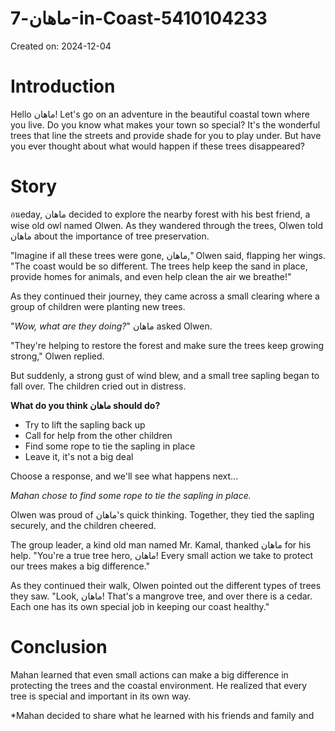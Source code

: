 # ماهان-7-in-Coast-5410104233

Created on: 2024-12-04

**Introduction**
================================

Hello ماهان! Let's go on an adventure in the beautiful coastal town where you live. Do you know what makes your town so special? It's the wonderful trees that line the streets and provide shade for you to play under. But have you ever thought about what would happen if these trees disappeared?

**Story**
==========

อนeday, ماهان decided to explore the nearby forest with his best friend, a wise old owl named Olwen. As they wandered through the trees, Olwen told ماهان about the importance of tree preservation.

"Imagine if all these trees were gone, ماهان," Olwen said, flapping her wings. "The coast would be so different. The trees help keep the sand in place, provide homes for animals, and even help clean the air we breathe!"

As they continued their journey, they came across a small clearing where a group of children were planting new trees.

 "*Wow, what are they doing?*" ماهان asked Olwen.

"They're helping to restore the forest and make sure the trees keep growing strong," Olwen replied.

But suddenly, a strong gust of wind blew, and a small tree sapling began to fall over. The children cried out in distress.

**What do you think ماهان should do?**

*   Try to lift the sapling back up
*   Call for help from the other children
*   Find some rope to tie the sapling in place
*   Leave it, it's not a big deal

Choose a response, and we'll see what happens next...

*Mahan chose to find some rope to tie the sapling in place.*

Olwen was proud of ماهان's quick thinking. Together, they tied the sapling securely, and the children cheered.

The group leader, a kind old man named Mr. Kamal, thanked ماهان for his help. "You're a true tree hero, ماهان! Every small action we take to protect our trees makes a big difference."

As they continued their walk, Olwen pointed out the different types of trees they saw. "Look, ماهان! That's a mangrove tree, and over there is a cedar. Each one has its own special job in keeping our coast healthy."

**Conclusion**
==============

Mahan learned that even small actions can make a big difference in protecting the trees and the coastal environment. He realized that every tree is special and important in its own way.

*Mahan decided to share what he learned with his friends and family and